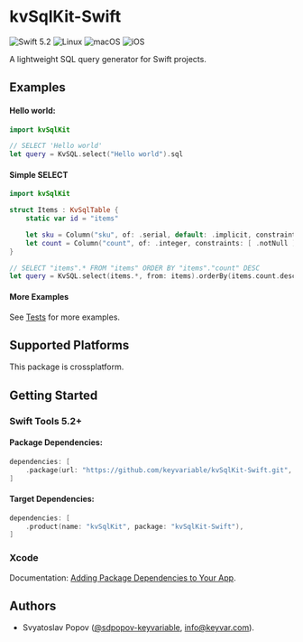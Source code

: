 # kvSqlKit-Swift

![Swift 5.2](https://img.shields.io/badge/swift-5.2-green.svg)
![Linux](https://img.shields.io/badge/os-linux-green.svg)
![macOS](https://img.shields.io/badge/os-macOS-green.svg)
![iOS](https://img.shields.io/badge/os-iOS-green.svg)

A lightweight SQL query generator for Swift projects.


## Examples

#### Hello world:

```swift
import kvSqlKit

// SELECT 'Hello world'
let query = KvSQL.select("Hello world").sql
```

#### Simple SELECT

```swift
import kvSqlKit

struct Items : KvSqlTable {
    static var id = "items"

    let sku = Column("sku", of: .serial, default: .implicit, constraints: [ .notNull, .primaryKey ])
    let count = Column("count", of: .integer, constraints: [ .notNull ])
}

// SELECT "items".* FROM "items" ORDER BY "items"."count" DESC
let query = KvSQL.select(items.*, from: items).orderBy(items.count.desc()).sql
```

#### More Examples

See [Tests](https://github.com/keyvariable/kvSqlKit-Swift/tree/main/Tests/kvSqlKitTests) for more examples.


## Supported Platforms

This package is crossplatform.


## Getting Started

### Swift Tools 5.2+

#### Package Dependencies:

```swift
dependencies: [
    .package(url: "https://github.com/keyvariable/kvSqlKit-Swift.git", from: "0.1.2"),
]
```

#### Target Dependencies:

```swift
dependencies: [
    .product(name: "kvSqlKit", package: "kvSqlKit-Swift"),
]
```

### Xcode

Documentation: [Adding Package Dependencies to Your App](https://developer.apple.com/documentation/xcode/adding_package_dependencies_to_your_app).


## Authors

- Svyatoslav Popov ([@sdpopov-keyvariable](https://github.com/sdpopov-keyvariable), [info@keyvar.com](mailto:info@keyvar.com)).

